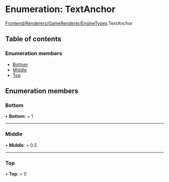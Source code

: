 # Enumeration: TextAnchor

[Frontend/Renderers/GameRenderer/EngineTypes](../modules/frontend_renderers_gamerenderer_enginetypes.md).TextAnchor

## Table of contents

### Enumeration members

- [Bottom](frontend_renderers_gamerenderer_enginetypes.textanchor.md#bottom)
- [Middle](frontend_renderers_gamerenderer_enginetypes.textanchor.md#middle)
- [Top](frontend_renderers_gamerenderer_enginetypes.textanchor.md#top)

## Enumeration members

### Bottom

• **Bottom**: = 1

---

### Middle

• **Middle**: = 0.5

---

### Top

• **Top**: = 0
